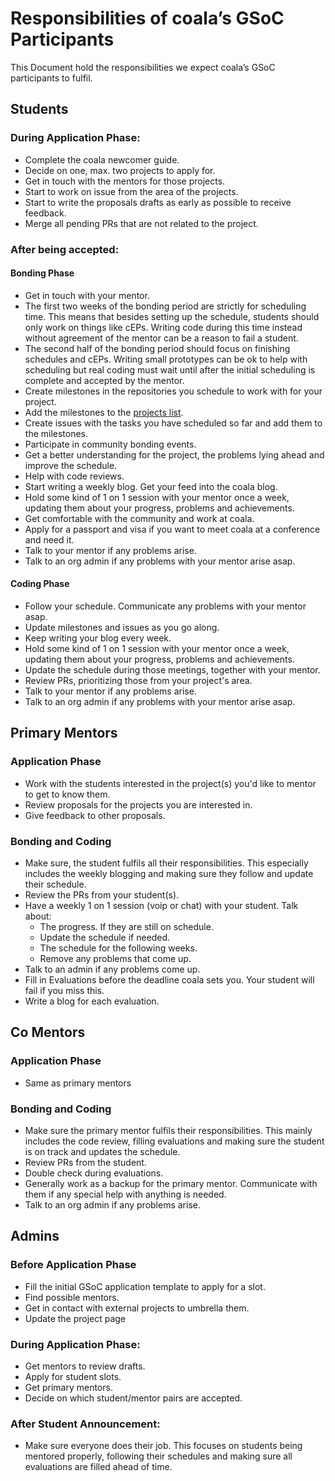 Responsibilities of coala’s GSoC Participants
=============================================

This Document hold the responsibilities we expect coala’s GSoC participants to
fulfil.


Students
--------

### During Application Phase:

- Complete the coala newcomer guide.
- Decide on one, max. two projects to apply for.
- Get in touch with the mentors for those projects.
- Start to work on issue from the area of the projects.
- Start to write the proposals drafts as early as possible to receive feedback.
- Merge all pending PRs that are not related to the project.

### After being accepted:

#### Bonding Phase

- Get in touch with your mentor.
- The first two weeks of the bonding period are strictly for scheduling time.
  This means that besides setting up the schedule, students should only work
  on things like cEPs.
  Writing code during this time instead without agreement of the mentor can be
  a reason to fail a student.
- The second half of the bonding period should focus on finishing schedules and
  cEPs. Writing small prototypes can be ok to help with scheduling but real coding
  must wait until after the initial scheduling is complete and accepted by the
  mentor.
- Create milestones in the repositories you schedule to work with for your project.
- Add the milestones to the
  [projects list](https://github.com/coala/projects/blob/master/data/projects.js).
- Create issues with the tasks you have scheduled so far and add them to the
  milestones.
- Participate in community bonding events.
- Get a better understanding for the project, the problems lying ahead and
  improve the schedule.
- Help with code reviews.
- Start writing a weekly blog. Get your feed into the coala blog.
- Hold some kind of 1 on 1 session with your mentor once a week, updating them
  about your progress, problems and achievements.
- Get comfortable with the community and work at coala.
- Apply for a passport and visa if you want to meet coala at a conference and
  need it.
- Talk to your mentor if any problems arise.
- Talk to an org admin if any problems with your mentor arise asap.


#### Coding Phase

- Follow your schedule. Communicate any problems with your mentor asap.
- Update milestones and issues as you go along.
- Keep writing your blog every week.
- Hold some kind of 1 on 1 session with your mentor once a week, updating them
  about your progress, problems and achievements.
- Update the schedule during those meetings, together with your mentor.
- Review PRs, prioritizing those from your project's area.
- Talk to your mentor if any problems arise.
- Talk to an org admin if any problems with your mentor arise asap.


Primary Mentors
---------------

### Application Phase

- Work with the students interested in the project(s) you'd like to mentor to
  get to know them.
- Review proposals for the projects you are interested in.
- Give feedback to other proposals.

### Bonding and Coding

- Make sure, the student fulfils all their responsibilities.
  This especially includes the weekly blogging and making sure they follow and
  update their schedule.
- Review the PRs from your student(s).
- Have a weekly 1 on 1 session (voip or chat) with your student.
  Talk about:
    - The progress. If they are still on schedule.
    - Update the schedule if needed.
    - The schedule for the following weeks.
    - Remove any problems that come up.
- Talk to an admin if any problems come up.
- Fill in Evaluations before the deadline coala sets you.
  Your student will fail if you miss this.
- Write a blog for each evaluation.


Co Mentors
----------

### Application Phase

- Same as primary mentors

### Bonding and Coding

- Make sure the primary mentor fulfils their responsibilities.
  This mainly includes the code review, filling evaluations and making sure
  the student is on track and updates the schedule.
- Review PRs from the student.
- Double check during evaluations.
- Generally work as a backup for the primary mentor.
  Communicate with them if any special help with anything is needed.
- Talk to an org admin if any problems arise.


Admins
------

### Before Application Phase

- Fill the initial GSoC application template to apply for a slot.
- Find possible mentors.
- Get in contact with external projects to umbrella them.
- Update the project page

### During Application Phase:

- Get mentors to review drafts.
- Apply for student slots.
- Get primary mentors.
- Decide on which student/mentor pairs are accepted.

### After Student Announcement:

- Make sure everyone does their job.
  This focuses on students being mentored properly, following their schedules
  and making sure all evaluations are filled ahead of time.
